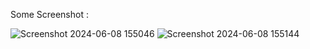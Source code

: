 Some Screenshot : 

![Screenshot 2024-06-08 155046](https://github.com/Ashish7738/Random-Quote-Generator-Web-App-/assets/108631007/f0f2fad1-2d8d-4c1d-937d-4a88f2bf821b)
![Screenshot 2024-06-08 155144](https://github.com/Ashish7738/Random-Quote-Generator-Web-App-/assets/108631007/5c8b098a-55ee-4e4f-9d1e-614ca38c1e38)
